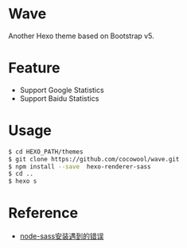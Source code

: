 # Wave

Another Hexo theme based on Bootstrap v5.

# Feature

* Support Google Statistics
* Support Baidu Statistics

# Usage

```sh
$ cd HEXO_PATH/themes
$ git clone https://github.com/cocowool/wave.git
$ npm install --save  hexo-renderer-sass
$ cd ..
$ hexo s
```

# Reference
* [node-sass安装遇到的错误](http://www.edulinks.cn/2021/07/27/20210727-node-sass-problem/)